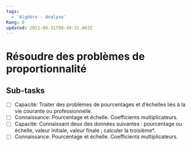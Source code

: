 ```yaml
---
tags:
  - 'Algèbre - Analyse'
Rang: 0
updated: 2021-08-31T08:49:32.063Z
---
```


# Résoudre des problèmes de proportionnalité

## Sub-tasks

- [ ] Capacité: Traiter des problèmes de pourcentages et d’échelles liés à la vie courante ou professionnelle.
- [ ] Connaissance: Pourcentage et échelle. Coefficients multiplicateurs.
- [ ] Capacité: Connaissant deux des données suivantes : pourcentage ou échelle,  valeur initiale, valeur finale ; calculer la troisième*.
- [ ] Connaissance: Pourcentage et échelle. Coefficients multiplicateurs.
